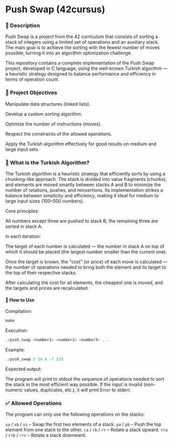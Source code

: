 # Push Swap (42cursus)

### 📌 Description

Push Swap is a project from the 42 curriculum that consists of sorting a stack of integers using a limited set of operations and an auxiliary stack. The main goal is to achieve the sorting with the fewest number of moves possible, turning it into an algorithm optimization challenge.

This repository contains a complete implementation of the Push Swap project, developed in C language, using the well-known Turkish algorithm — a heuristic strategy designed to balance performance and efficiency in terms of operation count.

### 🚀 Project Objectives

Manipulate data structures (linked lists).

Develop a custom sorting algorithm.

Optimize the number of instructions (moves).

Respect the constraints of the allowed operations.

Apply the Turkish algorithm effectively for good results on medium and large input sets.

### 🧠 What is the Turkish Algorithm?

The Turkish algorithm is a heuristic strategy that efficiently sorts by using a chunking-like approach. The stack is divided into value fragments (chunks), and elements are moved smartly between stacks A and B to minimize the number of rotations, pushes, and reinsertions. Its implementation strikes a balance between simplicity and efficiency, making it ideal for medium to large input sizes (100–500 numbers).

Core principles:

All numbers except three are pushed to stack B; the remaining three are sorted in stack A.

In each iteration:

The target of each number is calculated — the number in stack A on top of which it should be placed (the largest number smaller than the current one).

Once the target is known, the "cost" (or price) of each move is calculated — the number of operations needed to bring both the element and its target to the top of their respective stacks.

After calculating the cost for all elements, the cheapest one is moved, and the targets and prices are recalculated.

#### 🔧 How to Use

Compilation:

```c
make
```

Execution:

```c
./push_swap <number1> <number2> <number3> ...
```

Example:

```c
./push_swap 5 34 6 -7 233
```

Expected output:

The program will print to stdout the sequence of operations needed to sort the stack in the most efficient way possible.
If the input is invalid (non-numeric values, duplicates, etc.), it will print Error to stderr.

### ✅ Allowed Operations

The program can only use the following operations on the stacks:

`sa` / `sb` / `ss` – Swap the first two elements of a stack.
`pa` / `pb` – Push the top element from one stack to the other.
`ra` / `rb` / `rr` – Rotate a stack upward.
`rra` / `rrb` / `rrr` – Rotate a stack downward.

